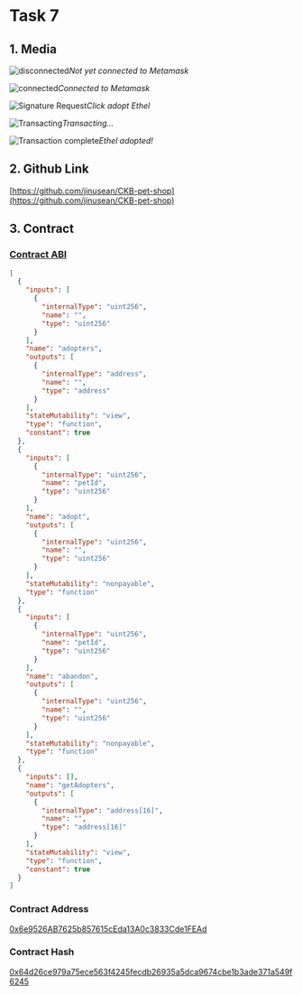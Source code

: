 # Task 7

## 1. Media

![disconnected](./images/disconnected.png)*Not yet connected to Metamask*

![connected](./images/connected.png)*Connected to Metamask*

![Signature Request](./images/signature-request.png)*Click adopt Ethel*

![Transacting](./images/transacting.png)*Transacting...*

![Transaction complete](./images/transaction-complete.png)*Ethel adopted!*

## 2. Github Link
[https://github.com/jinusean/CKB-pet-shop](https://github.com/jinusean/CKB-pet-shop)

## 3. Contract 
### [Contract ABI](./abi.json)
```json
[
  {
    "inputs": [
      {
        "internalType": "uint256",
        "name": "",
        "type": "uint256"
      }
    ],
    "name": "adopters",
    "outputs": [
      {
        "internalType": "address",
        "name": "",
        "type": "address"
      }
    ],
    "stateMutability": "view",
    "type": "function",
    "constant": true
  },
  {
    "inputs": [
      {
        "internalType": "uint256",
        "name": "petId",
        "type": "uint256"
      }
    ],
    "name": "adopt",
    "outputs": [
      {
        "internalType": "uint256",
        "name": "",
        "type": "uint256"
      }
    ],
    "stateMutability": "nonpayable",
    "type": "function"
  },
  {
    "inputs": [
      {
        "internalType": "uint256",
        "name": "petId",
        "type": "uint256"
      }
    ],
    "name": "abandon",
    "outputs": [
      {
        "internalType": "uint256",
        "name": "",
        "type": "uint256"
      }
    ],
    "stateMutability": "nonpayable",
    "type": "function"
  },
  {
    "inputs": [],
    "name": "getAdopters",
    "outputs": [
      {
        "internalType": "address[16]",
        "name": "",
        "type": "address[16]"
      }
    ],
    "stateMutability": "view",
    "type": "function",
    "constant": true
  }
]
```
### Contract Address
[0x6e9526AB7625b857615cEda13A0c3833Cde1FEAd](./contract-address.txt)

### Contract Hash
[0x64d26ce979a75ece563f4245fecdb26935a5dca9674cbe1b3ade371a549f6245](./contract-hash.txt)